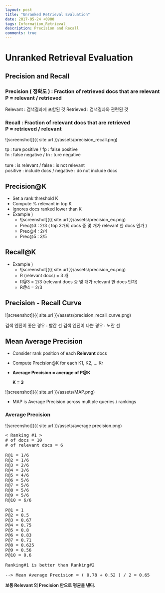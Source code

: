 ```yaml
---
layout: post
title: "Unranked Retrieval Evaluation"
date: 2017-05-24 +0900
tags: Information_Retrieval
description: Precision and Recall
comments: true
---
```


Unranked Retrieval Evaluation
=====

Precision and Recall
-----
### Precision ( 정확도 ) : Fraction of retrieved docs that are relevant<br> P = relevant / retrieved


Relevant : 검색결과에 포함된 것
Retrieved : 검색결과와 관련된 것

### Recall : Fraction of relevant docs that are retrieved<br> P = retrieved / relevant

![screenshot]({{ site.url }}/assets/precision_recall.png)

tp : ture positive / fp : false positive<br>
fn : false negative / tn : ture negative<br><br>
ture : is relevant / false : is not relevant<br>
positive : include docs / negative : do not include docs


Precision@K
-----
- Set a rank threshold K
- Compute % relevant in top K
- Ignores docs ranked lower than K
- Example )
	- ![screenshot]({{ site.url }}/assets/precision_ex.png)
	- Prec@3 : 2/3 ( top 3개의 docs 중 몇 개가 relevant 한 docs 인가 )
	- Prec@4 : 2/4
	- Prec@5 : 3/5

Recall@K
-----
- Example )
	- ![screenshot]({{ site.url }}/assets/precision_ex.png)
	- R (relevant docs) = 3 개
	- R@3 = 2/3 (relevant docs 중 몇 개가 relevant 한 docs 인가)
	- R@4 = 2/3

	
Precision - Recall Curve
-----
![screenshot]({{ site.url }}/assets/precision_recall_curve.png)

검색 엔진이 좋은 경우 : 빨간 선
검색 엔진이 나쁜 경우 : 노란 선


Mean Average Precision
-----
- Consider rank position of each **Relevant** docs
- Compute Precision@K for each K1, K2, ... Kr
- **Average Precision = average of P@K**

	**K = 3**

![screenshot]({{ site.url }}/assets/MAP.png)

- MAP is Average Precision across multiple queries / rankings


### Average Precision


![screenshot]({{ site.url }}/assets/average precision.png)

<pre>
< Ranking #1 >
# of docs = 10# of relevant docs = 6R@1 = 1/6R@2 = 1/6R@3 = 2/6R@4 = 3/6R@5 = 4/6R@6 = 5/6R@7 = 5/6R@8 = 5/6R@9 = 5/6R@10 = 6/6P@1 = 1P@2 = 0.5P@3 = 0.67P@4 = 0.75P@5 = 0.8P@6 = 0.83P@7 = 0.71P@8 = 0.625P@9 = 0.56P@10 = 0.6Ranking#1 is better than Ranking#2

--> Mean Average Precision = ( 0.78 + 0.52 ) / 2 = 0.65
</pre>

**보통 Relevant 의 Precision 만으로 평균을 낸다.**
